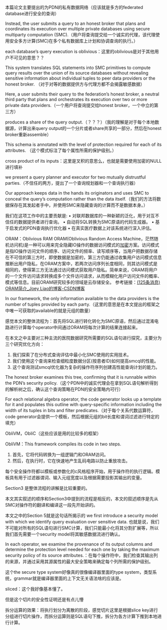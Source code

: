 
本篇论文主要提出的为PDN的私有数据网络（应该就是多方的federated database进行安全的查询）

Instead, the user submits a query to an honest broker that plans and coordinates its execution over multiple private databases using secure multiparty computation (SMC).（用户将查询提交给一个诚实的代理，该代理使用安全多方计算(SMC)在多个私有数据库上计划和协调查询的执行。）

each database’s query execution is oblivious：这里的oblivious是对于其他用户不可见的意思？？

This system translates SQL statements into SMC primitives to compute query results over the union of
its source databases without revealing sensitive information about individual tuples to peer data providers or the honest broker. （对于对等的数据提供方与代理方都不会揭露敏感数据）

Here, a user submits their query to the federation’s honest broker, a neutral third party that plans and orchestrates its execution over two or more private data providers.（一个用户将查询提交给honest broker，一个中立的第三方）

 produces a share of the query output.（？？？）（我的理解是对于每个本地数据源，计算出来query output的一个分片或者share共享的一部分，然后在honest broker重新assemble）
 
This schema is annotated with the level of protection required for each of its attributes. （这个模式标注了每个属性所需的保护级别。）

cross product of its inputs：这里是叉积的意思么，也就是需要使用加密的NULL进行填补

we present a query planner and executor for two mutually distrustful parties.（不信任的两方，提出了一个查询规划器和一个查询执行器）

Our approach keeps data in the hands its originators and uses SMC to conceal the query’s computation rather than the data itself.（我们的方法将数据保存在其发起者手中，并使用SMC来隐藏查询的计算而不是数据本身。）

我们在这项工作中的主要贡献是:
• 对联邦数据库的一种新颖的泛化，用于对互不信任的数据提供者进行查询。
• 自动将SQL转换为SMC原语的代码生成器。
• 基于启发式的PDN查询执行优化器
• 在真实医疗数据上对该系统进行深入评估。

ORAM：Oblivious RAM
ORAM(Oblivious Random Access Machine，茫然随机访问机)是一种可以用来完全隐藏IO操作的数据访问模式的[加密](https://so.csdn.net/so/search?q=%E5%8A%A0%E5%AF%86&spm=1001.2101.3001.7020)方案。访问模式是指IO操作访问文件的顺序、访问文件的频率、读写顺序等，当用户把数据存储在不可信的第三方时，即使数据是加密的，第三方仍能通过收集用户访问模式信息推断出用户隐私，在ORAM方案中，若两次访问序列长度相同，则其访问模式是相同的，使得第三方无法通过访问模式获取用户隐私。简单来说，ORAM将用户的一个文件访问请求转换成多个文件访问请求，从而模糊化用户访问文件的概率、模式等信息。目前ORAM研究较多的领域是云存储安全。
参考链接：[(125条消息) ORAM简介_Joey Liao的博客-CSDN博客](https://blog.csdn.net/c630843901/article/details/120655057)

In our framework, the only information available to the data providers is the number of tuples provided by each party.（这里的意思是在本文提出的框架之中唯一可获取的available的就是元组的数量）

感觉本文的整体流程为：首先将SQL进行转化转化为SMC原语，然后通过混淆电路进行计算每个operator中间通过ORAM将每次计算的结果连接起来。

在本文之中主要对三种主流的医院数据研究所需要的SQL语句进行探究，主要分为三个研究优化方向：
1. 我们探索了在分布式查询评估中最小化SMC使用的实用技术。
2. 我们使用这个查询来检查细粒度数据分区(按患者ID)如何提高smcql的性能。
3. 这个查询测试smcql优化器为复杂的操作符序列创建高性能查询计划的能力。

The honest broker examines this tree, confirming that it is runnable within the PDN’s security policy.（这个PDN中的诚实代理会在拿到SQL语句解析得到的解析树之后，确认这个查询策略在PDN的安全策略内可行）

For each relational algebra operator, the code generator looks up a template for it and populates this outline  with query-specific information including the width of its tuples in bits and filter predicates.（对于每个关系代数运算符，code generator会提供一个模板，然后根据元组的bit长度和谓词过滤进行特定的填充）

ObliVM，ObliC（这些应该是用的比较多的框架）

ObliVM：This framework compiles its code in two steps.
1. 首先，它将代码转换为一组逻辑门和ORAM访问。
2. 然后，在执行时，它在快速地产生乱码电路以防止重放攻击。

每个安全操作符都以模板或参数化的c风格程序开始，用于操作符的执行逻辑。模板具有用于过滤器谓词、输入元组宽度以及根据需要投影其输出的变量。

Section3 是整体流程的讲解是比较重要的。

本文其实叙述的顺序和Section3中提到的流程是相反的，本文的叙述顺序是先从SMC对操作符的翻译和编译这一段先开始讲的。

本文之中的Section 5就是这句话所揭示的 we first introduce a security model with which we identify query evaluation over sensitive data. 也就是说，我们不可能对所有的SQL语句进行SMC计算，我们只能最小化将其分割扩展等，所以我们首先需要一个security model将其敏感数据流进行确认。

In each operator, we examine the provenance of its output columns and determine the protection level needed for each one by taking the maximum security policy of its source attributes.：在每个操作符中，我们检查其输出列的来源，并通过采用其源属性的最大安全策略来确定每个列所需的保护级别。

这个the secure type system好像真的很像编译器里面的type system，类型系统，grammar就是编译器里面的上下文无关语法啥的应该是。

sliced：这个我好像基本懂了。

但是这个切片的安全性证明还是有点儿懵

拆分运算的效果：将执行划分为离散的阶段，感觉切片这里是根据slice key进行分组进行切片操作，而拆分运算则是SQL语句下推，拆分为各方计算下推到本地进行计算。